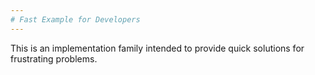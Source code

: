 ```yaml
---
# Fast Example for Developers
---
```

This is an implementation family intended to provide quick solutions for frustrating problems.
